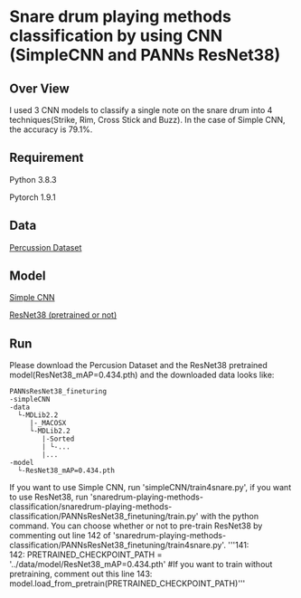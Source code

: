 # Snare drum playing methods classification by using CNN (SimpleCNN and PANNs ResNet38)
## Over View
I used  3 CNN models to classify a single note on the snare drum into 4 techniques(Strike, Rim, Cross Stick and Buzz). In the case of Simple CNN, the accuracy is 79.1%.

## Requirement
Python 3.8.3

Pytorch 1.9.1

## Data
[Percussion Dataset](http://www.mattprockup.com/percussion-dataset)

## Model
[Simple CNN](https://github.com/musikalkemist/pytorchforaudio)

[ResNet38 (pretrained or not)](https://github.com/qiuqiangkong/audioset_tagging_cnn)

## Run
Please download the Percusion Dataset and the ResNet38 pretrained model(ResNet38_mAP=0.434.pth) and the downloaded data looks like:
~~~
PANNsResNet38_fineturing
-simpleCNN
-data
  └-MDLib2.2
     |-_MACOSX
     └-MDLib2.2
        |-Sorted
        | └-...
        |...
-model
  └-ResNet38_mAP=0.434.pth
~~~
If you want to use Simple CNN, run 'simpleCNN/train4snare.py', if you want to use ResNet38, run 'snaredrum-playing-methods-classification/snaredrum-playing-methods-classification/PANNsResNet38_finetuning/train.py' with the python command.
You can choose whether or not to pre-train ResNet38 by commenting out line 142 of 'snaredrum-playing-methods-classification/PANNsResNet38_finetuning/train4snare.py'.
'''141:  
142:    PRETRAINED_CHECKPOINT_PATH = '../data/model/ResNet38_mAP=0.434.pth' #If you want to train without pretraining, comment out this line
143:    model.load_from_pretrain(PRETRAINED_CHECKPOINT_PATH)'''

